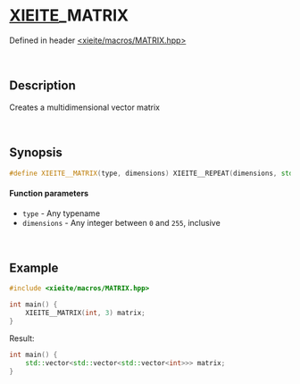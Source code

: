 # [XIEITE](../macros.md)\_MATRIX
Defined in header [<xieite/macros/MATRIX.hpp>](../../include/xieite/macros/MATRIX.hpp)

&nbsp;

## Description
Creates a multidimensional vector matrix

&nbsp;

## Synopsis
```cpp
#define XIEITE__MATRIX(type, dimensions) XIEITE__REPEAT(dimensions, std::vector<) type XIEITE__REPEAT(dimensions, >)
```
#### Function parameters
- `type` - Any typename
- `dimensions` - Any integer between `0` and `255`, inclusive

&nbsp;

## Example
```cpp
#include <xieite/macros/MATRIX.hpp>

int main() {
    XIEITE__MATRIX(int, 3) matrix;
}
```
Result:
```cpp
int main() {
    std::vector<std::vector<std::vector<int>>> matrix;
}
```
